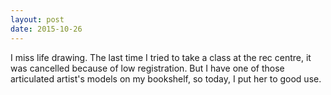```yaml
---
layout: post
date: 2015-10-26
---
```


I miss life drawing. The last time I tried to take a class at the rec centre, it was cancelled because of low registration. But I have one of those articulated artist's models on my bookshelf, so today, I put her to good use. 
